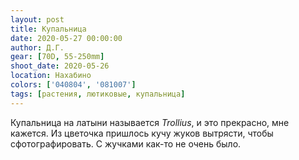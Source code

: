 ```yaml
---
layout: post
title: Купальница
date: 2020-05-27 00:00:00
author: Д.Г.
gear: [70D, 55-250mm]
shoot_date: 2020-05-26
location: Нахабино
colors: ['040804', '081007']
tags: [растения, лютиковые, купальница]
---
```

Купальница на латыни называется _Trollius_, и это прекрасно, мне кажется. Из цветочка пришлось кучу жуков вытрясти, чтобы сфотографировать. С жучками как-то не очень было.
